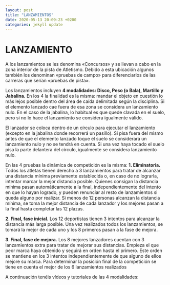 ```yaml
---
layout: post
title: "LANZAMIENTOS"
date: 2020-05-13 20:09:23 +0200
categories: jekyll update
---
```


# LANZAMIENTO

A los lanzamientos se les denomina «Concursos» y se llevan a cabo en la zona interior de la pista de Atletismo. Debido a esta ubicación algunos también los denominan «pruebas de campo» para diferenciarlos de las carreras que serían «pruebas de pista».

Los lanzamientos incluyen **4 modalidades: Disco, Peso (o Bala), Martillo y Jabalina.** En los 4 la finalidad es la misma: mandar el objeto en cuestión lo más lejos posible dentro del área de caída delimitada según la disciplina. Si el elemento lanzado cae fuera de esa zona se considera un lanzamiento nulo. En el caso de la jabalina, lo habitual es que quede clavada en el suelo, pero si no lo hace el lanzamiento se considera igualmente válido.

El lanzador se coloca dentro de un círculo para ejecutar el lanzamiento (excepto en la jabalina donde recorrerá un pasillo). Si pisa fuera del mismo antes de que el elemento lanzado toque el suelo se considerará un lanzamiento nulo y no se tendrá en cuenta. Si una vez haya tocado el suelo pisa la parte delantera del círculo, igualmente se considera lanzamiento nulo.

En las 4 pruebas la dinámica de competición es la misma:
**1. Eliminatoria.** Todos los atletas tienen derecho a 3 lanzamientos para tratar de alcanzar una distancia mínima previamente establecida o, en caso de no lograrla, intentar marcar la mejor distancia posible.
Quienes consigan la distancia mínima pasan automáticamente a la final, independientemente del intento en que lo hayan logrado, y pueden renunciar al resto de lanzamientos si queda alguno por realizar.
Si menos de 12 personas alcanzan la distancia mínima, se toma la mejor distancia de cada lanzador y los mejores pasan a la final hasta completar las 12 plazas.

**2. Final, fase inicial.** Los 12 deportistas tienen 3 intentos para alcanzar la distancia más larga posible. Una vez realizados todos los lanzamientos, se tomará la mejor de cada uno y los 8 primeros pasan a la fase de mejora.

**3. Final, fase de mejora.** Los 8 mejores lanzadores cuentan con 3 lanzamientos extra para tratar de mejorar sus distancias. Empieza el que peor marca haya obtenido y seguirá en orden hasta el primero. Este orden se mantiene en los 3 intentos independientemente de que alguno de ellos mejore su marca. Para determinar la posición final de la competición se tiene en cuenta el mejor de los 6 lanzamientos realizados

A continuación tenéis vídeos y tutoriales de las 4 modalidades:
